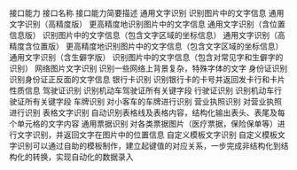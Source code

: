 接口能力
接口名称	接口能力简要描述
通用文字识别	识别图片中的文字信息
通用文字识别（高精度版）	更高精度地识别图片中的文字信息
通用文字识别（含位置信息版）	识别图片中的文字信息（包含文字区域的坐标信息）
通用文字识别（高精度含位置版）	更高精度地识别图片中的文字信息（包含文字区域的坐标信息）
通用文字识别（含生僻字版）	识别图片中的文字信息（包含对常见字和生僻字的识别）
网络图片文字识别	识别一些网络上背景复杂，特殊字体的文字
身份证识别	识别身份证正反面的文字信息
银行卡识别	识别银行卡的卡号并返回发卡行和卡片性质信息
驾驶证识别	识别机动车驾驶证所有关键字段
行驶证识别	识别机动车行驶证所有关键字段
车牌识别	对小客车的车牌进行识别
营业执照识别	对营业执照进行识别
表格文字识别	自动识别表格线及表格内容，结构化输出表头、表尾及每个单元格的文字内容
通用票据识别	对各类票据图片（医疗票据，保险保单等）进行文字识别，并返回文字在图片中的位置信息
自定义模板文字识别	自定义模板文字识别可以通过自助的模板制作，建立起键值的对应关系，一步完成非结构化到结构化的转换，实现自动化的数据录入

